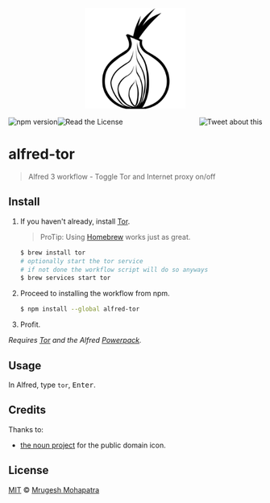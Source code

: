 <div>
  <div align="center">
    <a href="https://git.raisedadead.com/alfred-tor">
      <img align="center" src="icon.png" width="200" height="200"/>
    </a>
  </div>
  <br>
  <div align="center">
    <a href="https://www.npmjs.com/package/alfred-tor">
      <img align="left" alt="npm version" src="https://img.shields.io/npm/v/alfred-tor.svg?style=flat-square"/>
    </a>
    <a href="https://github.com/raisedadead/alfred-tor/blob/master/LICENSE">
      <img align="left" alt="Read the License" src="https://img.shields.io/github/license/raisedadead/alfred-tor.svg?style=flat-square"/>
    </a>
    <a href="https://twitter.com/intent/tweet?text=Wow:&url=https%3A%2F%2Fgithub.com%2Fraisedadead%2Falfred-tor">
      <img align="right" alt="Tweet about this" src="https://img.shields.io/twitter/url/https/github.com/raisedadead/alfred-tor.svg?style=social"/>
    </a>
  </div>
  <br>
</div>

# alfred-tor

> Alfred 3 workflow - Toggle Tor and Internet proxy on/off


## Install

1.  If you haven't already, install [Tor](https://www.torproject.org/).

    > ProTip: Using [Homebrew](https://brew.sh) works just as great.

    ```sh
    $ brew install tor
    # optionally start the tor service
    # if not done the workflow script will do so anyways
    $ brew services start tor
    ```

2.  Proceed to installing the workflow from npm.

    ```sh
    $ npm install --global alfred-tor
    ```
3.  Profit.

*Requires [Tor](https://www.torproject.org/) and the Alfred [Powerpack](https://www.alfredapp.com/powerpack/).*

## Usage

In Alfred, type `tor`, <kbd>Enter</kbd>.

## Credits

Thanks to:

-   [the noun project](https://thenounproject.com/term/onion/35969) for the public domain icon.

## License

[MIT](LICENSE) © [Mrugesh Mohapatra](https://raisedadead.com)
